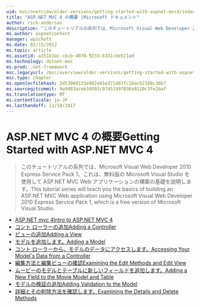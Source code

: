 ```yaml
---
uid: mvc/overview/older-versions/getting-started-with-aspnet-mvc4/index
title: "ASP.NET MVC 4 の概要 |Microsoft ドキュメント"
author: rick-anderson
description: "このチュートリアルの系列では、Microsoft Visual Web Developer 2010 Express Service Pack 1、w を使用して ASP.NET MVC Web アプリケーションの構築の基礎を説明しています."
ms.author: aspnetcontent
manager: wpickett
ms.date: 02/15/2012
ms.topic: article
ms.assetid: a35183ac-cbcb-4070-9233-6331cde921ad
ms.technology: dotnet-mvc
ms.prod: .net-framework
msc.legacyurl: /mvc/overview/older-versions/getting-started-with-aspnet-mvc4
msc.type: chapter
ms.openlocfilehash: 2d53060133e982e01e371407fc18ac62188c36b7
ms.sourcegitcommit: 9a9483aceb34591c97451997036a9120c3fe2baf
ms.translationtype: MT
ms.contentlocale: ja-JP
ms.lasthandoff: 11/10/2017
---
```

<a name="getting-started-with-aspnet-mvc-4"></a><span data-ttu-id="14d9d-103">ASP.NET MVC 4 の概要</span><span class="sxs-lookup"><span data-stu-id="14d9d-103">Getting Started with ASP.NET MVC 4</span></span>
====================
> <span data-ttu-id="14d9d-104">このチュートリアルの系列では、Microsoft Visual Web Developer 2010 Express Service Pack 1、これは、無料版の Microsoft Visual Studio を使用して ASP.NET MVC Web アプリケーションの構築の基礎を説明します。</span><span class="sxs-lookup"><span data-stu-id="14d9d-104">This tutorial series will teach you the basics of building an ASP.NET MVC Web application using Microsoft Visual Web Developer 2010 Express Service Pack 1, which is a free version of Microsoft Visual Studio.</span></span>


- [<span data-ttu-id="14d9d-105">ASP.NET mvc 4</span><span class="sxs-lookup"><span data-stu-id="14d9d-105">Intro to ASP.NET MVC 4</span></span>](intro-to-aspnet-mvc-4.md)
- [<span data-ttu-id="14d9d-106">コント ローラーの追加</span><span class="sxs-lookup"><span data-stu-id="14d9d-106">Adding a Controller</span></span>](adding-a-controller.md)
- [<span data-ttu-id="14d9d-107">ビューの追加</span><span class="sxs-lookup"><span data-stu-id="14d9d-107">Adding a View</span></span>](adding-a-view.md)
- [<span data-ttu-id="14d9d-108">モデルを追加します。</span><span class="sxs-lookup"><span data-stu-id="14d9d-108">Adding a Model</span></span>](adding-a-model.md)
- [<span data-ttu-id="14d9d-109">コント ローラーから、モデルのデータにアクセスします。</span><span class="sxs-lookup"><span data-stu-id="14d9d-109">Accessing Your Model's Data from a Controller</span></span>](accessing-your-models-data-from-a-controller.md)
- [<span data-ttu-id="14d9d-110">編集方法と編集ビューの確認</span><span class="sxs-lookup"><span data-stu-id="14d9d-110">Examining the Edit Methods and Edit View</span></span>](examining-the-edit-methods-and-edit-view.md)
- [<span data-ttu-id="14d9d-111">ムービーのモデルとテーブルに新しいフィールドを追加します。</span><span class="sxs-lookup"><span data-stu-id="14d9d-111">Adding a New Field to the Movie Model and Table</span></span>](adding-a-new-field-to-the-movie-model-and-table.md)
- [<span data-ttu-id="14d9d-112">モデルの検証の追加</span><span class="sxs-lookup"><span data-stu-id="14d9d-112">Adding Validation to the Model</span></span>](adding-validation-to-the-model.md)
- [<span data-ttu-id="14d9d-113">詳細とその削除方法を確認します。</span><span class="sxs-lookup"><span data-stu-id="14d9d-113">Examining the Details and Delete Methods</span></span>](examining-the-details-and-delete-methods.md)
